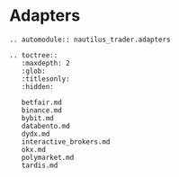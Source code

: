 # Adapters

```{eval-rst}
.. automodule:: nautilus_trader.adapters
```

```{eval-rst}
.. toctree::
   :maxdepth: 2
   :glob:
   :titlesonly:
   :hidden:
   
   betfair.md
   binance.md
   bybit.md
   databento.md
   dydx.md
   interactive_brokers.md
   okx.md
   polymarket.md
   tardis.md
```
